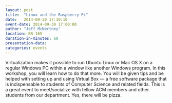 ```yaml
---
layout: post
title:  "Linux and the Raspberry Pi"
date:   2014-09-30 17:10:10
event-date: 2014-09-30 17:00:00
author: "Jeff McNertney"
location: BR 165
duration-in-minutes: 60
presentation-data: 
categories: events
---
```


Virtualization makes it possible to run Ubuntu Linux or Mac OS X on a regular
Windows PC within a window like another Windows program. In this workshop, you
will learn how to do that more. You will be given tips and be helped with
setting up and using Virtual Box — a free software package that is
indispensable to students of Computer Science and related fields.  This is a
great event to meet/socialize with fellow ACM members and other students from
our department. Yes, there will be pizza.
